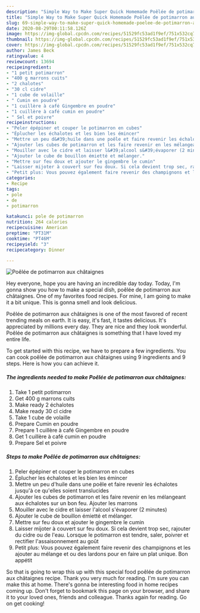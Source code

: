```yaml
---
description: "Simple Way to Make Super Quick Homemade Poêlée de potimarron aux châtaignes"
title: "Simple Way to Make Super Quick Homemade Poêlée de potimarron aux châtaignes"
slug: 69-simple-way-to-make-super-quick-homemade-poelee-de-potimarron-aux-chataignes
date: 2020-08-29T00:11:58.126Z
image: https://img-global.cpcdn.com/recipes/51529fc53ad1f9ef/751x532cq70/poelee-de-potimarron-aux-chataignes-photo-principale-de-la-recette.jpg
thumbnail: https://img-global.cpcdn.com/recipes/51529fc53ad1f9ef/751x532cq70/poelee-de-potimarron-aux-chataignes-photo-principale-de-la-recette.jpg
cover: https://img-global.cpcdn.com/recipes/51529fc53ad1f9ef/751x532cq70/poelee-de-potimarron-aux-chataignes-photo-principale-de-la-recette.jpg
author: James Beck
ratingvalue: 4
reviewcount: 13694
recipeingredient:
- "1 petit potimarron"
- "400 g marrons cuits"
- "2 chalotes"
- "30 cl cidre"
- "1 cube de volaille"
- " Cumin en poudre"
- "1 cuillère à café Gingembre en poudre"
- "1 cuillère à café cumin en poudre"
- " Sel et poivre"
recipeinstructions:
- "Peler épépiner et couper le potimarron en cubes"
- "Éplucher les échalotes et les bien les émincer"
- "Mettre un peu d&#39;huile dans une poêle et faire revenir les échalotes jusqu&#39;à ce qu&#39;elles soient translucides"
- "Ajouter les cubes de potimarron et les faire revenir en les mélangeant aux échalotes sur un bon feu. Ajouter les marrons"
- "Mouiller avec le cidre et laisser l&#39;alcool s&#39;évaporer (2 minutes)"
- "Ajouter le cube de bouillon émietté et mélanger."
- "Mettre sur feu doux et ajouter le gingembre le cumin"
- "Laisser mijoter à couvert sur feu doux. Si cela devient trop sec, rajouter du cidre ou de l&#39;eau. Lorsque le potimarron est tendre, saler, poivrer et rectifier l&#39;assaisonnement au goût"
- "Petit plus: Vous pouvez également faire revenir des champignons et les ajouter au mélange et ou des lardons pour en faire un plat unique. Bon appétit"
categories:
- Recipe
tags:
- pole
- de
- potimarron

katakunci: pole de potimarron 
nutrition: 264 calories
recipecuisine: American
preptime: "PT31M"
cooktime: "PT46M"
recipeyield: "3"
recipecategory: Dinner

---
```



![Poêlée de potimarron aux châtaignes](https://img-global.cpcdn.com/recipes/51529fc53ad1f9ef/751x532cq70/poelee-de-potimarron-aux-chataignes-photo-principale-de-la-recette.jpg)

Hey everyone, hope you are having an incredible day today. Today, I'm gonna show you how to make a special dish, poêlée de potimarron aux châtaignes. One of my favorites food recipes. For mine, I am going to make it a bit unique. This is gonna smell and look delicious.

Poêlée de potimarron aux châtaignes is one of the most favored of recent trending meals on earth. It is easy, it's fast, it tastes delicious. It's appreciated by millions every day. They are nice and they look wonderful. Poêlée de potimarron aux châtaignes is something that I have loved my entire life.




To get started with this recipe, we have to prepare a few ingredients. You can cook poêlée de potimarron aux châtaignes using 9 ingredients and 9 steps. Here is how you can achieve it.

<!--inarticleads1-->

##### The ingredients needed to make Poêlée de potimarron aux châtaignes:

1. Take 1 petit potimarron
1. Get 400 g marrons cuits
1. Make ready 2 échalotes
1. Make ready 30 cl cidre
1. Take 1 cube de volaille
1. Prepare  Cumin en poudre
1. Prepare 1 cuillère à café Gingembre en poudre
1. Get 1 cuillère à café cumin en poudre
1. Prepare  Sel et poivre




<!--inarticleads2-->

##### Steps to make Poêlée de potimarron aux châtaignes:

1. Peler épépiner et couper le potimarron en cubes
1. Éplucher les échalotes et les bien les émincer
1. Mettre un peu d&#39;huile dans une poêle et faire revenir les échalotes jusqu&#39;à ce qu&#39;elles soient translucides
1. Ajouter les cubes de potimarron et les faire revenir en les mélangeant aux échalotes sur un bon feu. Ajouter les marrons
1. Mouiller avec le cidre et laisser l&#39;alcool s&#39;évaporer (2 minutes)
1. Ajouter le cube de bouillon émietté et mélanger.
1. Mettre sur feu doux et ajouter le gingembre le cumin
1. Laisser mijoter à couvert sur feu doux. Si cela devient trop sec, rajouter du cidre ou de l&#39;eau. Lorsque le potimarron est tendre, saler, poivrer et rectifier l&#39;assaisonnement au goût
1. Petit plus: Vous pouvez également faire revenir des champignons et les ajouter au mélange et ou des lardons pour en faire un plat unique. Bon appétit




So that is going to wrap this up with this special food poêlée de potimarron aux châtaignes recipe. Thank you very much for reading. I'm sure you can make this at home. There's gonna be interesting food in home recipes coming up. Don't forget to bookmark this page on your browser, and share it to your loved ones, friends and colleague. Thanks again for reading. Go on get cooking!
